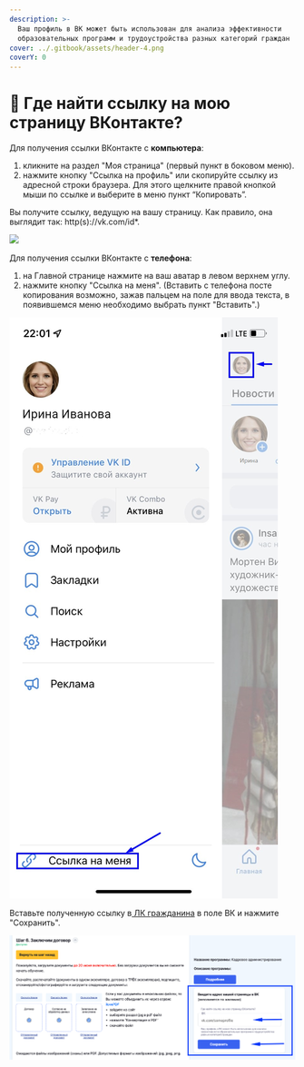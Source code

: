 ```yaml
---
description: >-
  Ваш профиль в ВК может быть использован для анализа эффективности
  образовательных программ и трудоустройства разных категорий граждан
cover: ../.gitbook/assets/header-4.png
coverY: 0
---
```


# 🤳 Где найти ссылку на мою страницу ВКонтакте?

Для получения ссылки ВКонтакте с **компьютера**:

1. кликните на раздел "Моя страница" (первый пункт в боковом меню).
2. нажмите кнопку "Ссылка на профиль" или скопируйте ссылку из адресной строки браузера. Для этого щелкните правой кнопкой мыши по ссылке и выберите в меню пункт “Копировать”.&#x20;

Вы получите ссылку, ведущую на вашу страницу. Как правило, она выглядит так: http(s)://vk.com/id\*.

![](../.gitbook/assets/Screenshot\_1327.png)

Для получения ссылки ВКонтакте с **телефона**:

1. на Главной странице нажмите на ваш аватар в левом верхнем углу.&#x20;
2. нажмите кнопку "Ссылка на меня".  (Вставить с телефона посте копирования возможно, зажав пальцем на поле для ввода текста, в появившемся меню необходимо выбрать  пункт "Вставить".)

&#x20;                                              ![](../.gitbook/assets/6EC7678F-94A3-4DFE-B20F-4604653A3571.jpg)

Вставьте полученную ссылку в[ ЛК гражданина](https://lk.tgu-dpo.ru/) в поле ВК и нажмите "Сохранить".

![](<../.gitbook/assets/image (9) (1).png>)
